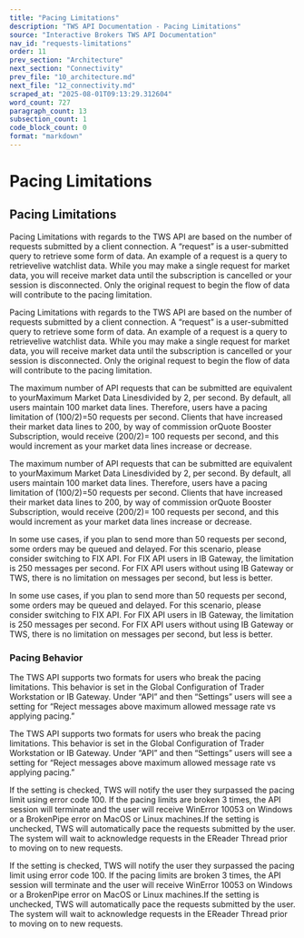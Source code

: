```yaml
---
title: "Pacing Limitations"
description: "TWS API Documentation - Pacing Limitations"
source: "Interactive Brokers TWS API Documentation"
nav_id: "requests-limitations"
order: 11
prev_section: "Architecture"
next_section: "Connectivity"
prev_file: "10_architecture.md"
next_file: "12_connectivity.md"
scraped_at: "2025-08-01T09:13:29.312604"
word_count: 727
paragraph_count: 13
subsection_count: 1
code_block_count: 0
format: "markdown"
---
```


# Pacing Limitations

## Pacing Limitations

Pacing Limitations with regards to the TWS API are based on the number of requests submitted by a client connection. A “request” is a user-submitted query to retrieve some form of data.
An example of a request is a query to retrievelive watchlist data. While you may make a single request for market data, you will receive market data until the subscription is cancelled or your session is disconnected. Only the original request to begin the flow of data will contribute to the pacing limitation.

Pacing Limitations with regards to the TWS API are based on the number of requests submitted by a client connection. A “request” is a user-submitted query to retrieve some form of data.
An example of a request is a query to retrievelive watchlist data. While you may make a single request for market data, you will receive market data until the subscription is cancelled or your session is disconnected. Only the original request to begin the flow of data will contribute to the pacing limitation.

The maximum number of API requests that can be submitted are equivalent to yourMaximum Market Data Linesdivided by 2, per second.
By default, all users maintain 100 market data lines. Therefore, users have a pacing limitation of (100/2)=50 requests per second.
Clients that have increased their market data lines to 200, by way of commission orQuote Booster Subscription, would receive (200/2)= 100 requests per second, and this would increment as your market data lines increase or decrease.

The maximum number of API requests that can be submitted are equivalent to yourMaximum Market Data Linesdivided by 2, per second.
By default, all users maintain 100 market data lines. Therefore, users have a pacing limitation of (100/2)=50 requests per second.
Clients that have increased their market data lines to 200, by way of commission orQuote Booster Subscription, would receive (200/2)= 100 requests per second, and this would increment as your market data lines increase or decrease.

In some use cases, if you plan to send more than 50 requests per second, some orders may be queued and delayed. For this scenario, please consider switching to FIX API.
For FIX API users in IB Gateway, the limitation is 250 messages per second.
For FIX API users without using IB Gateway or TWS, there is no limitation on messages per second, but less is better.

In some use cases, if you plan to send more than 50 requests per second, some orders may be queued and delayed. For this scenario, please consider switching to FIX API.
For FIX API users in IB Gateway, the limitation is 250 messages per second.
For FIX API users without using IB Gateway or TWS, there is no limitation on messages per second, but less is better.

### Pacing Behavior

The TWS API supports two formats for users who break the pacing limitations. This behavior is set in the Global Configuration of Trader Workstation or IB Gateway. Under “API” and then “Settings” users will see a setting for “Reject messages above maximum allowed message rate vs applying pacing.”

The TWS API supports two formats for users who break the pacing limitations. This behavior is set in the Global Configuration of Trader Workstation or IB Gateway. Under “API” and then “Settings” users will see a setting for “Reject messages above maximum allowed message rate vs applying pacing.”

If the setting is checked, TWS will notify the user they surpassed the pacing limit using error code 100. If the pacing limits are broken 3 times, the API session will terminate and the user will receive WinError 10053 on Windows or a BrokenPipe error on MacOS or Linux machines.If the setting is unchecked, TWS will automatically pace the requests submitted by the user. The system will wait to acknowledge requests in the EReader Thread prior to moving on to new requests.

If the setting is checked, TWS will notify the user they surpassed the pacing limit using error code 100. If the pacing limits are broken 3 times, the API session will terminate and the user will receive WinError 10053 on Windows or a BrokenPipe error on MacOS or Linux machines.If the setting is unchecked, TWS will automatically pace the requests submitted by the user. The system will wait to acknowledge requests in the EReader Thread prior to moving on to new requests.